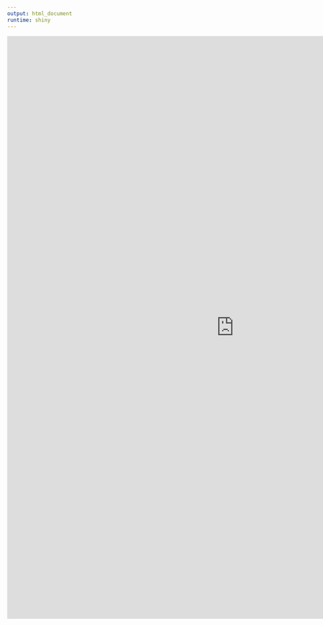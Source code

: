 ```yaml
---
output: html_document
runtime: shiny
---
```



</div>
  <iframe width="1050" height="1350" scrolling="no" frameborder="no" style="text-align:center;" src="https://cromwell421.shinyapps.io/qb_comparison/" allowfullscreen> </iframe>
</div>


